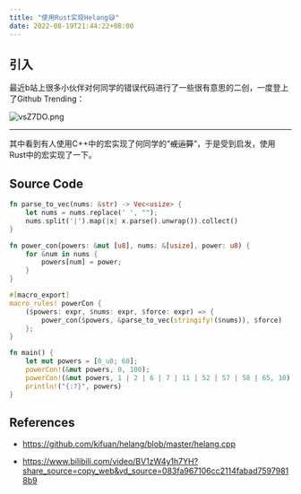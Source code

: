 ```yaml
---
title: "使用Rust实现Helang😅"
date: 2022-08-19T21:44:22+08:00
---
```


## 引入

最近b站上很多小伙伴对何同学的错误代码进行了一些很有意思的二创，一度登上了Github Trending：

![vsZ7DO.png](https://s1.ax1x.com/2022/08/19/vsZ7DO.png)

---

其中看到有人使用C++中的宏实现了何同学的“~~或运算~~”，于是受到启发，使用Rust中的宏实现了一下。

## Source Code

```rust
fn parse_to_vec(nums: &str) -> Vec<usize> {
    let nums = nums.replace(' ', "");
    nums.split('|').map(|x| x.parse().unwrap()).collect()
}

fn power_con(powers: &mut [u8], nums: &[usize], power: u8) {
    for &num in nums {
        powers[num] = power;
    }
}

#[macro_export]
macro_rules! powerCon {
    ($powers: expr, $nums: expr, $force: expr) => {
        power_con($powers, &parse_to_vec(stringify!($nums)), $force)
    };
}

fn main() {
    let mut powers = [0_u8; 68];
    powerCon!(&mut powers, 0, 100);
    powerCon!(&mut powers, 1 | 2 | 6 | 7 | 11 | 52 | 57 | 58 | 65, 10);
    println!("{:?}", powers)
}
```

## References

- <https://github.com/kifuan/helang/blob/master/helang.cpp>

- <https://www.bilibili.com/video/BV1zW4y1h7YH?share_source=copy_web&vd_source=083fa967106cc2114fabad75979818b9>